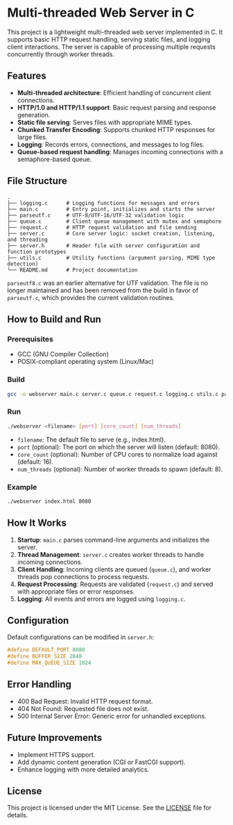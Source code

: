 # Multi-threaded Web Server in C

This project is a lightweight multi-threaded web server implemented in C. It supports basic HTTP request handling, serving static files, and logging client interactions. The server is capable of processing multiple requests concurrently through worker threads.

## Features
- **Multi-threaded architecture**: Efficient handling of concurrent client connections.
- **HTTP/1.0 and HTTP/1.1 support**: Basic request parsing and response generation.
- **Static file serving**: Serves files with appropriate MIME types.
- **Chunked Transfer Encoding**: Supports chunked HTTP responses for large files.
- **Logging**: Records errors, connections, and messages to log files.
- **Queue-based request handling**: Manages incoming connections with a semaphore-based queue.

## File Structure
```
.
├── logging.c      # Logging functions for messages and errors
├── main.c         # Entry point, initializes and starts the server
├── parseutf.c     # UTF-8/UTF-16/UTF-32 validation logic
├── queue.c        # Client queue management with mutex and semaphore
├── request.c      # HTTP request validation and file sending
├── server.c       # Core server logic: socket creation, listening, and threading
├── server.h       # Header file with server configuration and function prototypes
├── utils.c        # Utility functions (argument parsing, MIME type detection)
└── README.md      # Project documentation
```

`parseutf8.c` was an earlier alternative for UTF validation. The file
is no longer maintained and has been removed from the build in favor of
`parseutf.c`, which provides the current validation routines.

## How to Build and Run
### Prerequisites
- GCC (GNU Compiler Collection)
- POSIX-compliant operating system (Linux/Mac)

### Build
```bash
gcc -o webserver main.c server.c queue.c request.c logging.c utils.c parseutf.c -lpthread
```

### Run
```bash
./webserver <filename> [port] [core_count] [num_threads]
```
- `filename`: The default file to serve (e.g., index.html).
- `port` (optional): The port on which the server will listen (default: 8080).
- `core_count` (optional): Number of CPU cores to normalize load against (default: 16).
- `num_threads` (optional): Number of worker threads to spawn (default: 8).

### Example
```bash
./webserver index.html 8080
```

## How It Works
1. **Startup**: `main.c` parses command-line arguments and initializes the server.
2. **Thread Management**: `server.c` creates worker threads to handle incoming connections.
3. **Client Handling**: Incoming clients are queued (`queue.c`), and worker threads pop connections to process requests.
4. **Request Processing**: Requests are validated (`request.c`) and served with appropriate files or error responses.
5. **Logging**: All events and errors are logged using `logging.c`.

## Configuration
Default configurations can be modified in `server.h`:
```c
#define DEFAULT_PORT 8080
#define BUFFER_SIZE 2048
#define MAX_QUEUE_SIZE 1024
```

## Error Handling
- 400 Bad Request: Invalid HTTP request format.
- 404 Not Found: Requested file does not exist.
- 500 Internal Server Error: Generic error for unhandled exceptions.

## Future Improvements
- Implement HTTPS support.
- Add dynamic content generation (CGI or FastCGI support).
- Enhance logging with more detailed analytics.

## License
This project is licensed under the MIT License. See the [LICENSE](LICENSE) file for details.

